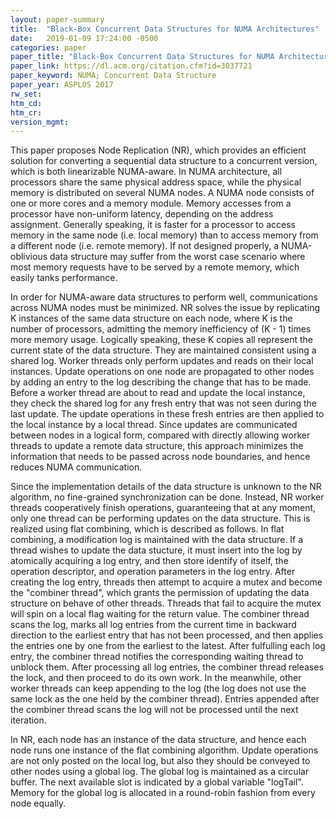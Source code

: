 ```yaml
---
layout: paper-summary
title:  "Black-Box Concurrent Data Structures for NUMA Architectures"
date:   2019-01-09 17:24:00 -0500
categories: paper
paper_title: "Black-Box Concurrent Data Structures for NUMA Architectures"
paper_link: https://dl.acm.org/citation.cfm?id=3037721
paper_keyword: NUMA; Concurrent Data Structure
paper_year: ASPLOS 2017
rw_set: 
htm_cd: 
htm_cr: 
version_mgmt: 
---
```


This paper proposes Node Replication (NR), which provides an efficient solution for converting a sequential data structure
to a concurrent version, which is both linearizable NUMA-aware. In NUMA architecture, all processors share the same physical
address space, while the physical memory is distributed on several NUMA nodes. A NUMA node consists of one or more cores and 
a memory module. Memory accesses from a processor have non-uniform latency, depending on the address assignment. Generally
speaking, it is faster for a processor to access memory in the same node (i.e. local memory) than to access memory from 
a different node (i.e. remote memory). If not designed properly, a NUMA-oblivious data structure may suffer from the 
worst case scenario where most memory requests have to be served by a remote memory, which easily tanks performance.

In order for NUMA-aware data structures to perform well, communications across NUMA nodes must be minimized. NR solves the 
issue by replicating K instances of the same data structure on each node, where K is the number of processors, admitting the 
memory inefficiency of (K - 1) times more memory usage. Logically speaking, these K copies all represent the current state of 
the data structure. They are maintained consistent using a shared log. Worker threads only perform updates and reads on their 
local instances. Update operations on one node are propagated to other nodes by adding an entry to the log describing the 
change that has to be made. Before a worker thread are about to read and update the local instance, they check the shared 
log for any fresh entry that was not seen during the last update. The update operations in these fresh entries are then 
applied to the local instance by a local thread. Since updates are communicated between nodes in a logical form, compared
with directly allowing worker threads to update a remote data structure, this approach minimizes the information that 
needs to be passed across node boundaries, and hence reduces NUMA communication. 

Since the implementation details of the data structure is unknown to the NR algorithm, no fine-grained synchronization
can be done. Instead, NR worker threads cooperatively finish operations, guaranteeing that at any moment, only one thread
can be performing updates on the data structure. This is realized using flat combining, which is described as follows.
In flat combining, a modification log is maintained with the data structure. If a thread wishes to update the data stucture,
it must insert into the log by atomically acquiring a log entry, and then store identify of itself, the operation descriptor,
and operation parameters in the log entry. After creating the log entry, threads then attempt to acquire a mutex and become 
the "combiner thread", which grants the permission of updating the data structure on behave of other threads. Threads that 
fail to acquire the mutex will spin on a local flag waiting for the return value. The combiner thread scans the log, 
marks all log entries from the current time in backward direction to the earliest entry that has not been processed, and 
then applies the entries one by one from the earliest to the latest. After fulfulling each log entry, the combiner thread
notifies the corresponding waiting thread to unblock them. After processing all log entries, the combiner thread releases 
the lock, and then proceed to do its own work. In the meanwhile, other worker threads can keep appending to the log
(the log does not use the same lock as the one held by the combiner thread). Entries appended after the combiner thread
scans the log will not be processed until the next iteration.

In NR, each node has an instance of the data structure, and hence each node runs one instance of the flat combining algorithm.
Update operations are not only posted on the local log, but also they should be conveyed to other nodes using a global log.
The global log is maintained as a circular buffer. The next available slot is indicated by a global variable "logTail".
Memory for the global log is allocated in a round-robin fashion from every node equally.


